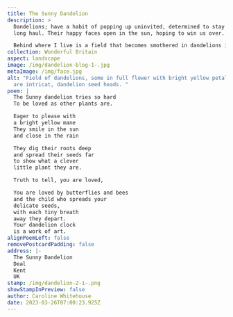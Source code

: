```yaml
---
title: The Sunny Dandelion
description: >
  Dandelions; have a habit of popping up uninvited, determined to stay for the
  long haul. Their happy faces open in the sun, hoping to win us over. 

  Behind where I live is a field that becomes smothered in dandelions in the spring, it is joyful. All too soon, due to hard-working bees and other accommodating insects, the intricate seed heads are ready to set sail. It is mesmerising to watch so many take flight.
collection: Wonderful Britain
aspect: landscape
image: /img/dandelion-blog-1-.jpg
metaImage: /img/face.jpg
alt: "Field of dandelions, some in full flower with bright yellow petals, others
  are intricat, dandelion seed heads. "
poem: |
  The Sunny dandelion tries so hard
  To be loved as other plants are.

  Eager to please with 
  a bright yellow mane
  They smile in the sun
  and close in the rain

  They dig their roots deep
  and spread their seeds far
  to show what a clever 
  little plant they are.

  Truth to tell, you are loved,

  You are loved by butterflies and bees
  and the child who spreads your
  delicate seeds, 
  with each tiny breath
  away they depart.
  Your dandelion clock 
  is a work of art.
alignPoemLeft: false
removePostcardPadding: false
address: |-
  The Sunny Dandelion
  Deal
  Kent
  UK
stamp: /img/dandelion-2-1-.png
showStampInPreview: false
author: Caroline Whitehouse
date: 2023-03-26T07:00:23.925Z
---
```

